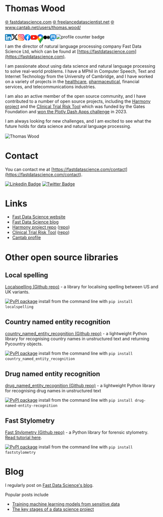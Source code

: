 # Thomas Wood

<div>
  
<a href="https://fastdatascience.com"><span align="left">🌐 fastdatascience.com</span></a>
<a href="https://freelancedatascientist.net"><span align="left">🌐 freelancedatascientist.net</span></a>
<a href="https://www.cantab.net/users/thomas.wood/"><span align="left">🌐 www.cantab.net/users/thomas.wood/</span></a>
</div>

<div>
<a href="https://www.linkedin.com/in/woodthom/"><img align="left" src="https://raw.githubusercontent.com//harmonydata/.github/main/profile/linkedin.svg" alt="Thomas Wood | LinkedIn" width="21px"/></a>
<a href="https://twitter.com/fastdatascienc1"><img align="left" src="https://raw.githubusercontent.com//harmonydata/.github/main/profile/x.svg" alt="Fast Data Science | X" width="21px"/></a>
<a href="https://www.instagram.com/fastdatascience/"><img align="left" src="https://raw.githubusercontent.com//harmonydata/.github/main/profile/instagram.svg" alt="Fast Data Science | Instagram" width="21px"/></a>
<a href="https://www.facebook.com/fastdatascienceltd"><img align="left" src="https://raw.githubusercontent.com//harmonydata/.github/main/profile/fb.svg" alt="Fast Data Science | Facebook" width="21px"/></a>
<a href="https://www.youtube.com/channel/UCLPrDH7SoRT55F6i50xMg5g"><img align="left" src="https://raw.githubusercontent.com//harmonydata/.github/main/profile/yt.svg" alt="Fast Data Science | YouTube" width="21px"/></a>
<a href="https://g.page/fast-data-science"><img align="left" src="https://raw.githubusercontent.com//harmonydata/.github/main/profile/google.svg" alt="Fast Data Science | Google" width="21px"/></a>
<a href="https://medium.com/fast-data-science"><img align="left" src="https://raw.githubusercontent.com//harmonydata/.github/main/profile/medium.svg" alt="Fast Data Science | Medium" width="21px"/></a>
<a href="https://mastodon.social/@fastdatascience"><img align="left" src="https://raw.githubusercontent.com//harmonydata/.github/main/profile/mastodon.svg" alt="Fast Data Science | Mastodon" width="21px"/></a>

</div>

<img src="https://komarev.com/ghpvc/?username=woodthom2" alt="profile counter badge" />


I am the director of natural language processing company Fast Data Science Ltd, which can be found at [https://fastdatascience.com](https://fastdatascience.com).

I am passionate about using data science and natural language processing to solve real-world problems. I have a MPhil in Computer Speech, Text and Internet Technology from the University of Cambridge, and I have worked on a variety of projects in the [healthcare](https://fastdatascience.com/ai-in-healthcare/), [pharmaceutical](https://fastdatascience.com/ai-in-pharma/), financial services, and telecommunications industries.

I am also an active member of the open source community, and I have contributed to a number of open source projects, including the [Harmony project](http://harmonydata.ac.uk/) and the [Clinical Trial Risk Tool](https://clinicaltrialrisk.org) which was funded by the Gates Foundation and [won the Plotly Dash Apps challenge](https://fastdatascience.com/clinical-trial-risk-tool-wins-plotly-dash-challenge/) in 2023.

I am always looking for new challenges, and I am excited to see what the future holds for data science and natural language processing.

<img src="https://github-readme-stats.vercel.app/api?username=woodthom2&?count_private=true&show_icons=true" alt="Thomas Wood" align="center" />

# Contact

You can contact me at [https://fastdatascience.com/contact](https://fastdatascience.com/contact).

[![Linkedin Badge](https://img.shields.io/badge/-woodthom-blue?logo=Linkedin&logoColor=white&link=https://www.linkedin.com/in/woodthom/)](https://www.linkedin.com/in/woodthom/)
[![Twitter Badge](https://img.shields.io/badge/-fastdatascienc1-blue?logo=twitter&logoColor=white&link=https://twitter.com/fastdatascienc1)](https://twitter.com/fastdatascienc1)

# Links

* [Fast Data Science website](https://fastdatascience.com/)
* [Fast Data Science blog](https://fastdatascience.com/blog/)
* [Harmony project repo](http://harmonydata.ac.uk/) ([repo](https://github.com/harmonydata/harmony))
* [Clinical Trial Risk Tool](https://fastdatascience.com/clinical-trial-risk-tool/) ([repo](https://github.com/fastdatascience/clinical_trial_risk))
* [Cantab profile](https://www.cantab.net/users/thomas.wood/)

# Other open source libraries

## Local spelling

[Localspelling (Github repo)](https://github.com/fastdatascience/localspelling) - a library for localising spelling between US and UK variants.

[![PyPI package](https://img.shields.io/badge/pip%20install-localspelling-brightgreen)](https://pypi.org/project/localspelling/) install from the command line with `pip install localspelling`

## Country named entity recognition

[country_named_entity_recognition (Github repo)](https://github.com/fastdatascience/country_named_entity_recognition) - a lightweight Python library for recognising country names in unstructured text and returning Pycountry objects.

[![PyPI package](https://img.shields.io/badge/pip%20install-country_named_entity_recognition-brightgreen)](https://pypi.org/project/country_named_entity_recognition/) install from the command line with `pip install country_named_entity_recognition` 

## Drug named entity recognition

[drug_named_entity_recognition (Github repo)](https://github.com/fastdatascience/drug_named_entity_recognition) - a lightweight Python library for recognising drug names in unstructured text

[![PyPI package](https://img.shields.io/badge/pip%20install-drug_named_entity_recognition-brightgreen)](https://pypi.org/project/drug_named_entity_recognition/) install from the command line with `pip install drug-named-entity-recognition` 

## Fast Stylometry

[Fast Stylometry (Github repo)](https://github.com/fastdatascience/faststylometry) - a Python library for forensic stylometry.  [Read tutorial here](https://fastdatascience.com/fast-stylometry-python-library/).

[![PyPI package](https://img.shields.io/badge/pip%20install-faststylometry-brightgreen)](https://pypi.org/project/faststylometry/) install from the command line with `pip install faststylometry` 

# Blog

I regularly post on [Fast Data Science's blog](https://fastdatascience.com/blog/).

Popular posts include

* [Training machine learning models from sensitive data](https://fastdatascience.com/sensitive-data-machine-learning-model/)
* [The key stages of a data science project](https://fastdatascience.com/the-key-stages-of-a-data-science-project/)
